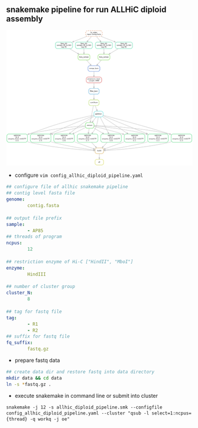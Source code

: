 ## **snakemake pipeline for run ALLHiC diploid assembly**

![](dag.png)


- configure
`vim config_allhic_diploid_pipeline.yaml`
```yaml
## configure file of allhic snakemake pipeline
## contig level fasta file
genome:
        contig.fasta

## output file prefix
sample:
        - AP85
## threads of program
ncpus:
        12

## restriction enzyme of Hi-C ["HindII", "MboI"]
enzyme:
        HindIII

## number of cluster group
cluster_N:
        8

## tag for fastq file 
tag:
        - R1
        - R2
## suffix for fastq file
fq_suffix:
        fastq.gz
```

- prepare fastq data

```bash
## create data dir and restore fastq into data directory
mkdir data && cd data
ln -s *fastq.gz .
```
- execute snakemake in command line or submit into cluster
```
snakemake -j 12 -s allhic_diploid_pipeline.smk --configfile config_allhic_diploid_pipeline.yaml --cluster "qsub -l select=1:ncpus={thread} -q workq -j oe"
```
